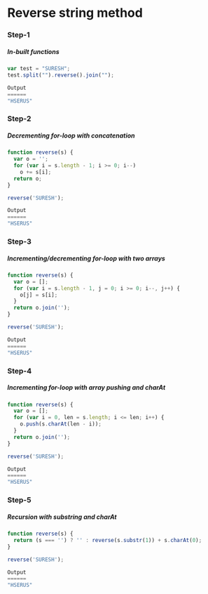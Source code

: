 # Reverse string method

### Step-1
##### In-built functions

```javascript
var test = "SURESH";
test.split("").reverse().join("");

Output 
======
"HSERUS"
```

### Step-2
##### Decrementing for-loop with concatenation

```javascript
function reverse(s) {
  var o = '';
  for (var i = s.length - 1; i >= 0; i--)
    o += s[i];
  return o;
}

reverse('SURESH');

Output 
======
"HSERUS"
```

### Step-3 
##### Incrementing/decrementing for-loop with two arrays

```javascript
function reverse(s) {
  var o = [];
  for (var i = s.length - 1, j = 0; i >= 0; i--, j++) {
    o[j] = s[i];
  }
  return o.join('');
}

reverse('SURESH');

Output 
======
"HSERUS"
```

### Step-4 
##### Incrementing for-loop with array pushing and charAt

```javascript
function reverse(s) {
  var o = [];
  for (var i = 0, len = s.length; i <= len; i++) {
    o.push(s.charAt(len - i));
  }
  return o.join('');
}

reverse('SURESH');

Output 
======
"HSERUS"
```


### Step-5 
##### Recursion with substring and charAt

```javascript
function reverse(s) {
  return (s === '') ? '' : reverse(s.substr(1)) + s.charAt(0);
}

reverse('SURESH');

Output 
======
"HSERUS"
```
